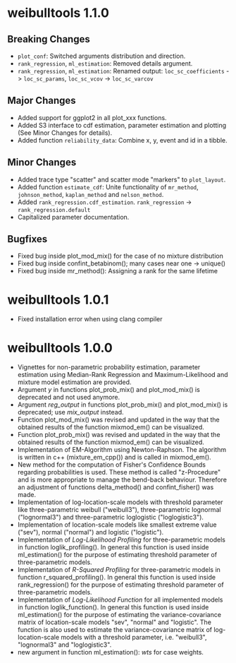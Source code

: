 # weibulltools 1.1.0
## Breaking Changes
* `plot_conf`: Switched arguments distribution and direction.
* `rank_regression`, `ml_estimation`: Removed details argument.
* `rank_regression`, `ml_estimation`: Renamed output: `loc_sc_coefficients` ->
  `loc_sc_params`, `loc_sc_vcov` -> `loc_sc_varcov`

## Major Changes
* Added support for ggplot2 in all plot_xxx functions.
* Added S3 interface to cdf estimation, parameter estimation and
  plotting (See Minor Changes for details).
* Added function `reliability_data`: Combine x, y, event and id in a tibble.

## Minor Changes
* Added trace type "scatter" and scatter mode "markers" to `plot_layout`.
* Added function `estimate_cdf`: Unite functionality of `mr_method`, `johnson_method`,
  `kaplan_method` and `nelson_method`.
* Added `rank_regression.cdf_estimation`. `rank_regression` -> `rank_regression.default`
* Capitalized parameter documentation.

## Bugfixes
* Fixed bug inside plot_mod_mix() for the case of no mixture distribution
* Fixed bug inside confint_betabinom(); many cases near one -> unique()
* Fixed bug inside mr_method(): Assigning a rank for the same lifetime 

# weibulltools 1.0.1
* Fixed installation error when using clang compiler

# weibulltools 1.0.0 
* Vignettes for non-parametric probability estimation, parameter estimation using 
  Median-Rank Regression and Maximum-Likelihood and mixture model estimation 
  are provided. 
* Argument _y_ in functions plot_prob_mix() and plot_mod_mix() is deprecated and 
  not used anymore. 
* Argument *reg_output* in functions plot_prob_mix() and plot_mod_mix() is 
  deprecated; use *mix_output* instead. 
* Function plot_mod_mix() was revised and updated in the way that the obtained 
  results of the function mixmod_em() can be visualized. 
* Function plot_prob_mix() was revised and updated in the way that the obtained 
  results of the function mixmod_em() can be visualized. 
* Implementation of EM-Algorithm using Newton-Raphson. The algorithm is written 
  in c++ (mixture_em_cpp()) and is called in mixmod_em(). 
* New method for the computation of Fisher's Confidence Bounds regarding 
  probabilities is used. These method is called "z-Procedure" and is more 
  appropriate to manage the bend-back behaviour. Therefore an adjustment of 
  functions delta_method() and confint_fisher() was made. 
* Implementation of log-location-scale models with threshold parameter like 
  three-parametric weibull ("weibull3"), three-parametric lognormal ("lognormal3") 
  and three-parametric loglogistic ("loglogistic3"). 
* Implementation of location-scale models like smallest extreme value ("sev"), 
  normal ("normal") and logistic ("logistic"). 
* Implementation of _Log-Likelihood Profiling_ for three-parametric models in 
  function loglik_profiling(). In general this function is used inside 
  ml_estimation() for the purpose of estimating threshold parameter of 
  three-parametric models. 
* Implementation of _R-Squared Profiling_ for three-parametric models in function 
  r_squared_profiling(). In general this function is used inside rank_regression() 
  for the purpose of estimating threshold parameter of three-parametric models.
* Implementation of _Log-Likelihood Function_ for all implemented models in function 
  loglik_function(). In general this function is used inside ml_estimation() for 
  the purpose of estimating the variance-covariance matrix of location-scale models 
  "sev", "normal" and "logistic". The function is also used to estimate the 
  variance-covariance matrix of log-location-scale models with a threshold 
  parameter, i.e. "weibull3", "lognormal3" and "loglogistic3".
* new argument in function ml_estimation(): _wts_ for case weights. 
